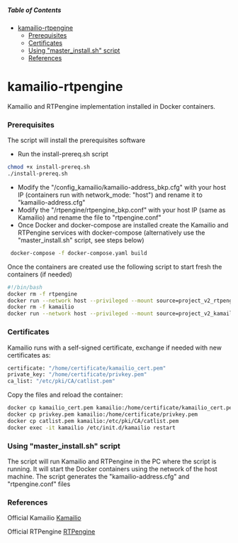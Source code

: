 ##### Table of Contents

<!-- TOC -->

* [kamailio-rtpengine](#kamailio-rtpengine)
    * [Prerequisites](#prerequisites)
    * [Certificates](#certificates)
    * [Using "master_install.sh" script](#using--masterinstallsh--script)
    * [References](#references)
<!-- TOC -->

<a name="kamailio-rtpengine"/>

# kamailio-rtpengine
Kamailio and RTPengine implementation installed in Docker containers.

<a name="prerequisites"/>

### Prerequisites
The script will install the prerequisites software
- Run the install-prereq.sh script
```bash
chmod +x install-prereq.sh
./install-prereq.sh
```
- Modify the "/config_kamailio/kamailio-address_bkp.cfg" with your host IP (containers run with network_mode: "host") and rename it to "kamailio-address.cfg"
- Modify the "/rtpengine/rtpengine_bkp.conf" with your host IP (same as Kamailio) and rename the file to "rtpengine.conf"
- Once Docker and docker-compose are installed create the Kamailio and RTPengine services with docker-compose (alternatively use the "master_install.sh" script, see steps below)
```bash
 docker-compose -f docker-compose.yaml build
```

Once the containers are created use the following script to start fresh the containers (if needed)

```bash
#!/bin/bash
docker rm -f rtpengine
docker run --network host --privileged --mount source=project_v2_rtpengine,target=/etc/rtpengine --name rtpengine -itd project_v2_rtpengine
docker rm -f kamailio
docker run --network host --privileged --mount source=project_v2_kamailio,target=/etc/kamailio --name kamailio -itd project_v2_kamailio
````

<a name="certificates"/>

### Certificates
Kamailio runs with a self-signed certificate, exchange if needed with new certificates as:
```bash
certificate: "/home/certificate/kamailio_cert.pem"
private_key: "/home/certificate/privkey.pem"
ca_list: "/etc/pki/CA/catlist.pem"
```

Copy the files and reload the container:
```bash
docker cp kamailio_cert.pem kamailio:/home/certificate/kamailio_cert.pem
docker cp privkey.pem kamailio:/home/certificate/privkey.pem
docker cp catlist.pem kamailio:/etc/pki/CA/catlist.pem
docker exec -it kamailio /etc/init.d/kamailio restart
```

<a name="using--masterinstallsh--script"/>

### Using "master_install.sh" script

The script will run Kamailio and RTPengine in the PC where the script is running. It will start
the Docker containers using the network of the host machine.
The script generates the "kamailio-address.cfg" and "rtpengine.conf" files

<a name="references"/>

### References

Official Kamailio [Kamailio](https://github.com/kamailio/kamailio)

Official RTPengine [RTPengine](https://github.com/sipwise/rtpengine)